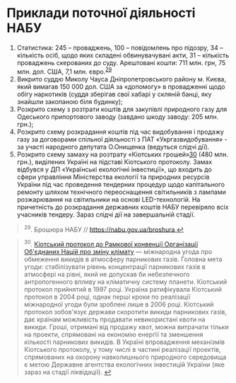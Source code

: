 # Приклади поточної діяльності НАБУ 

<ol>
	<li>Статистика: 245 – проваджень, 100 – повідомлень про підозру, 34 – кількість осіб, щодо яких складені обвинувачувані акти, 31 – кількість проваджень скерованих до суду. Арештовані кошти: 711 млн. грн, 75 млн. дол. США, 7,1 млн. євро.<sup><a href="#fn_29" id="reffn_29">29</a></sup> </li>
	<li>Викрито суддю Миколу Чауса Дніпропетровського району м. Києва, який вимагав 150 000 дол. США за «допомогу» в провадженні щодо обігу наркотиків (суддя зберігав свої хабарі у скляній банці, яку знайшли закопаною біля будинку);</li>
	<li>Розкрито схему з розтрати коштів для закупівлі природного газу для Одеського припортового заводу (завдано шкоду заводу: 205 млн. грн.);</li>
	<li>Розкрито схему розкрадання коштів під час видобування і продажу газу за договорами спільної діяльності з ПАТ «Укргазвидобування» - за участі народного депутата О.Онищенка (ведуться слідчі дії). </li>
	<li> Розкрито схему замаху на розтрату «Кіотських грошей»<a href="#fn_30" id="reffn_30">30</a></sup> (480 млн. грн.), виділених Україні на підставі Кіотського протоколу. Замах відбувся у ДП «Українські екологічні інвестиції», що входить до сфери управління Міністерства екології та природних ресурсів України під час проведення тендерних процедур щодо капітального ремонту шляхом технічного переоснащення світильників з лампами розжарювання на світильники на основі LED-технологій. На причетність до розкрадання державних коштів НАБУ перевіряло всіх учасників тендеру. Зараз слідчі дії на завершальній стадії. </li>
</ol>


<blockquote id="fn_29">
<sup>29</sup>. Брошюра НАБУ // <a href="https://nabu.gov.ua/broshura">https://nabu.gov.ua/broshura</a><a href="#reffn_29" title="Jump back to footnote [29] in the text."> ↩</a>
</blockquote>
<blockquote id="fn_30">
<sup>30</sup>. <a href="http://www.npp.com.ua/news/2551.html">Кіотський протокол до Рамкової конвенції Організації Об'єднаних Націй про зміну клімату</a> — міжнародна угода про обмеження викидів в атмосферу парникових газів. Головна мета угоди: стабілізувати рівень концентрації парникових газів в атмосфері на рівні, який не допускав би небезпечного антропогенного впливу на кліматичну систему планети. Кіотський протокол прийнятий в 1997 році. Україна ратифікувала Кіотський протокол в 2004 році, однак перші кроки по реалізації міжнародної угоди були зроблені лише в 2006 році. Кіотський протокол зобов'язує держави скоротити викиди парникових газів, дає країнам можливість продавати невикористані квоти на викиди. Гроші, отримані від продажу квот, можна витрачати тільки на проекти, спрямовані на економію енергії та зменшення кількості парникових викидів. В Україні впровадження механізмів Кіотського протоколу, у тому числі в частині реалізації проектів, спрямованих на охорону навколишнього природного середовища є метою Державне агентства екологічних інвестицій України (яке зараз на стадії ліквідації). <a href="#reffn_30" title="Jump back to footnote [30] in the text."> ↩</a>
</blockquote>